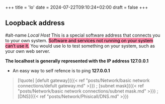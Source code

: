 +++
title = 'lo'
date = 2024-07-22T09:10:24+02:00
draft = false
+++

## Loopback address
#alt-name *Local Host*
This is a special software address that connects you to your own
system.
<mark style="background: #FF5582A6;">Software and services not running on your system can’t use it.</mark>
You would use lo to test something on your system, such as your own web server.

**The localhost is generally represented with the IP address 127.0.0.1**
 - An easy way to self refence is to ping **127.0.0.1**

>[!quote] [defult gateway]({{< ref "posts/Network/basic network connections/defult gateway.md" >}}) ; [subnet mask]({{< ref "posts/Network/basic network connections/subnet mask.md" >}}) ; [DNS]({{< ref "posts/Network/Phisicall/DNS.md" >}})